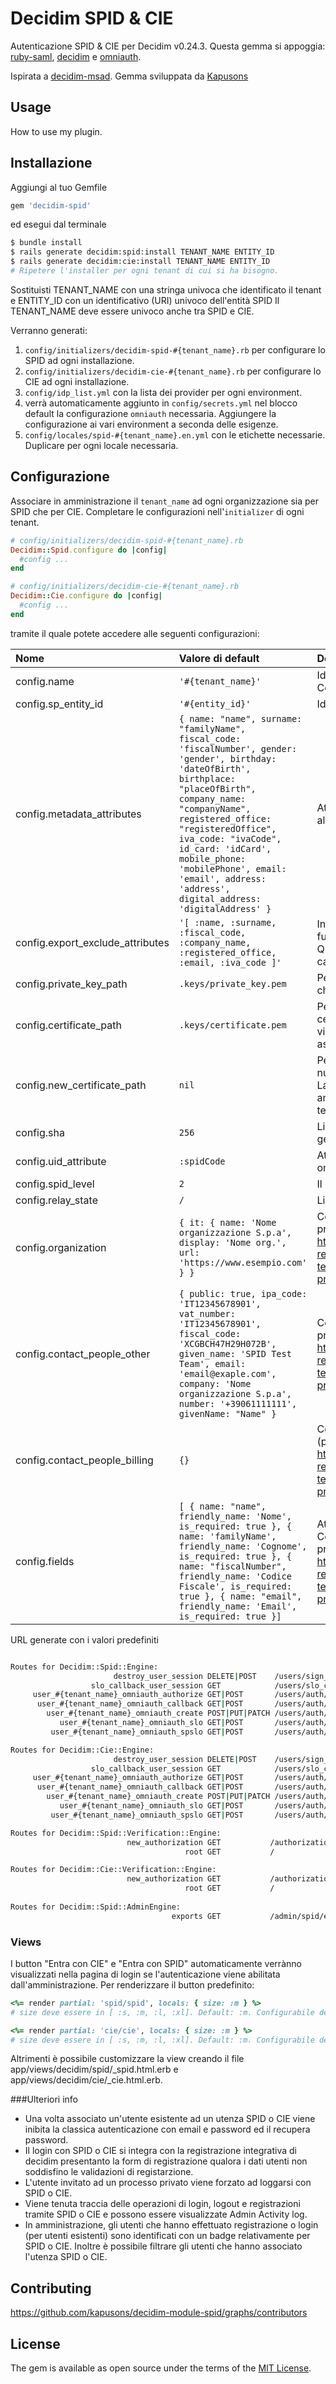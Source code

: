# Decidim SPID & CIE
Autenticazione SPID & CIE per Decidim v0.24.3. Questa gemma si appoggia: [ruby-saml](https://github.com/onelogin/ruby-saml), [decidim](https://github.com/decidim/decidim/tree/v0.24.3) e [omniauth](https://github.com/omniauth/omniauth).

Ispirata a [decidim-msad](https://github.com/mainio/decidim-module-msad). Gemma sviluppata da [Kapusons](https://www.kapusons.it)

## Usage
How to use my plugin.

## Installazione
Aggiungi al tuo Gemfile

```ruby
gem 'decidim-spid'
```

ed esegui dal terminale
```bash
$ bundle install
$ rails generate decidim:spid:install TENANT_NAME ENTITY_ID
$ rails generate decidim:cie:install TENANT_NAME ENTITY_ID
# Ripetere l'installer per ogni tenant di cui si ha bisogno.
```
Sostituisti TENANT_NAME con una stringa univoca che identificato il tenant e ENTITY_ID con un identificativo (URI) univoco dell'entità SPID
Il TENANT_NAME deve essere univoco anche tra SPID e CIE.

Verranno generati:
1. `config/initializers/decidim-spid-#{tenant_name}.rb` per configurare lo SPID ad ogni installazione.
2. `config/initializers/decidim-cie-#{tenant_name}.rb` per configurare lo CIE ad ogni installazione.
3. `config/idp_list.yml` con la lista dei provider per ogni environment.
4. verrà automaticamente aggiunto in `config/secrets.yml` nel blocco default la configurazione `omniauth` necessaria. Aggiungere la configurazione ai vari environment a seconda delle esigenze.
5. `config/locales/spid-#{tenant_name}.en.yml` con le etichette necessarie. Duplicare per ogni locale necessaria.

## Configurazione
Associare in amministrazione il `tenant_name` ad ogni organizzazione sia per SPID che per CIE.
Completare le configurazioni nell'`initializer` di ogni tenant.

```ruby
# config/initializers/decidim-spid-#{tenant_name}.rb
Decidim::Spid.configure do |config|
  #config ...
end

# config/initializers/decidim-cie-#{tenant_name}.rb
Decidim::Cie.configure do |config|
  #config ...
end
```
tramite il quale potete accedere alle seguenti configurazioni:

|Nome|Valore di default|Descrizione|Obbligatorio|
|:---|:---|:---|:---|
|config.name|`'#{tenant_name}'`|Identifivativo univoco di ogni tenant. Compilato automaticamente dall'installer|✓|
|config.sp_entity_id|`'#{entity_id}'`|Identificativo univoco (URI) dell'entità SPID|✓|
|config.metadata_attributes|`{ name: "name", surname: "familyName", fiscal_code: 'fiscalNumber', gender: 'gender', birthday: 'dateOfBirth', birthplace: "placeOfBirth", company_name: "companyName", registered_office: "registeredOffice", iva_code: "ivaCode", id_card: 'idCard', mobile_phone: 'mobilePhone', email: 'email', address: 'address', digital_address: 'digitalAddress' }`|Attibuti che verranno salvati all'autenticazione con relativo mapping||
|config.export_exclude_attributes|`'[ :name, :surname, :fiscal_code, :company_name, :registered_office, :email, :iva_code ]'`|In amministrazione viene aggiunta la funzionalità di export per ogni processo. Questo attributo permette di escludere i campi nell'export per il GDPR.||
|config.private_key_path|`.keys/private_key.pem`|Percorso relativo alla root dell'app della chiave privata|✓|
|config.certificate_path|`.keys/certificate.pem`|Percorso relativo alla root dell'app del certificato. La data di scadenza verrà visualizzata in amministrazione una volta associato con il tenant_name.|✓|
|config.new_certificate_path|`nil`|Percorso relativo alla root dell'app del nuovo certificato in caso di sostituzione. La data di scadenza verrà visualizzata in amministrazione una volta associato con il tenant_name.||
|config.sha|`256`|Livello di crittografia SHA per la generazione delle signature||
|config.uid_attribute|`:spidCode`|Attributo da utilizzare come identificato in omniauth||
|config.spid_level|`2`|Il livello SPID richiesto dal tenant||
|config.relay_state|`/`|Link per reindirizzare dopo il login||
|config.organization|`{ it: { name: 'Nome organizzazione S.p.a', display: 'Nome org.', url: 'https://www.esempio.com' } }`|Configurazioni relative al service providere. Documentazione: https://docs.italia.it/italia/spid/spid-regole-tecniche/it/stabile/metadata.html#service-provider|✓|
|config.contact_people_other|`{ public: true, ipa_code: 'IT12345678901', vat_number: 'IT12345678901', fiscal_code: 'XCGBCH47H29H072B', given_name: 'SPID Test Team', email: 'email@exaple.com', company: 'Nome organizzazione S.p.a', number: '+39061111111', givenName: "Name" }`|Configurazioni relative al service providere. Documentazione: https://docs.italia.it/italia/spid/spid-regole-tecniche/it/stabile/metadata.html#service-provider|✓|
|config.contact_people_billing|`{}`|Configurazioni relative al service provider (privato). Documentazione: https://docs.italia.it/italia/spid/spid-regole-tecniche/it/stabile/metadata.html#service-provider||
|config.fields|`[ { name: "name", friendly_name: 'Nome', is_required: true }, { name: 'familyName', friendly_name: 'Cognome', is_required: true }, { name: "fiscalNumber", friendly_name: 'Codice Fiscale', is_required: true }, { name: "email", friendly_name: 'Email', is_required: true }]`|Attributi richiesti all'Identity Provider. Configurazioni relative al service providere. Documentazione: https://docs.italia.it/italia/spid/spid-regole-tecniche/it/stabile/metadata.html#service-provider|✓|

URL generate con i valori predefiniti
```bash

Routes for Decidim::Spid::Engine:
                       destroy_user_session DELETE|POST    /users/sign_out(.:format)                     decidim/spid/sessions#destroy
                  slo_callback_user_session GET            /users/slo_callback(.:format)                 decidim/spid/sessions#slo_callback
     user_#{tenant_name}_omniauth_authorize GET|POST       /users/auth/#{tenant_name}(.:format)          decidim/spid/omniauth_callbacks#passthru
      user_#{tenant_name}_omniauth_callback GET|POST       /users/auth/#{tenant_name}/callback(.:format) decidim/#{tenant_name}/omniauth_callbacks#spid
        user_#{tenant_name}_omniauth_create POST|PUT|PATCH /users/auth/#{tenant_name}/create(.:format)   decidim/spid/omniauth_callbacks#create
           user_#{tenant_name}_omniauth_slo GET|POST       /users/auth/#{tenant_name}/slo(.:format)      decidim/spid/sessions#slo
         user_#{tenant_name}_omniauth_spslo GET|POST       /users/auth/#{tenant_name}/spslo(.:format)    decidim/spid/sessions#spslo

Routes for Decidim::Cie::Engine:
                       destroy_user_session DELETE|POST    /users/sign_out(.:format)                     decidim/cie/sessions#destroy
                  slo_callback_user_session GET            /users/slo_callback(.:format)                 decidim/cie/sessions#slo_callback
     user_#{tenant_name}_omniauth_authorize GET|POST       /users/auth/#{tenant_name}(.:format)          decidim/cie/omniauth_callbacks#passthru
      user_#{tenant_name}_omniauth_callback GET|POST       /users/auth/#{tenant_name}/callback(.:format) decidim/cie/omniauth_callbacks#cie
        user_#{tenant_name}_omniauth_create POST|PUT|PATCH /users/auth/#{tenant_name}/create(.:format)   decidim/cie/omniauth_callbacks#create
           user_#{tenant_name}_omniauth_slo GET|POST       /users/auth/#{tenant_name}/slo(.:format)      decidim/cie/sessions#slo
         user_#{tenant_name}_omniauth_spslo GET|POST       /users/auth/#{tenant_name}/spslo(.:format)    decidim/cie/sessions#spslo

Routes for Decidim::Spid::Verification::Engine:
                          new_authorization GET           /authorizations/new(.:format)                   decidim/spid/verification/authorizations#new
                                       root GET           /                                               decidim/spid/verification/authorizations#new

Routes for Decidim::Cie::Verification::Engine:
                          new_authorization GET           /authorizations/new(.:format)                   decidim/cie/verification/authorizations#new
                                       root GET           /                                               decidim/cie/verification/authorizations#new
                  
Routes for Decidim::Spid::AdminEngine:
                                    exports GET           /admin/spid/exports(.:format)                   decidim/spid/admin/exports#index

```

### Views
I button "Entra con CIE" e "Entra con SPID" automaticamente verrànno visualizzati nella pagina di login se l'autenticazione viene abilitata dall'amministrazione.
Per renderizzare il button predefinito:

```ruby
<%= render partial: 'spid/spid', locals: { size: :m } %>
# size deve essere in [ :s, :m, :l, :xl]. Default: :m. Configurabile dell'amministrazione per ogni tenant.

<%= render partial: 'cie/cie', locals: { size: :m } %>
# size deve essere in [ :s, :m, :l, :xl]. Default: :m. Configurabile dell'amministrazione per ogni tenant.
```
Altrimenti è possibile customizzare la view creando il file app/views/decidim/spid/_spid.html.erb e app/views/decidim/cie/_cie.html.erb.

###Ulteriori info
* Una volta associato un'utente esistente ad un utenza SPID o CIE viene inibita la classica autenticazione con email e password ed il recupera password.
* Il login con SPID o CIE si integra con la registrazione integrativa di decidim presentanto la form di registrazione qualora i dati utenti non soddisfino le validazioni di registarzione.
* L'utente invitato ad un processo privato viene forzato ad loggarsi con SPID o CIE.
* Viene tenuta traccia delle operazioni di login, logout e registrazioni tramite SPID o CIE e possono essere visualizzate Admin Activity log.
* In amministrazione, gli utenti che hanno effettuato registrazione o login (per utenti esistenti) sono identificati con un badge relativamente per SPID o CIE. Inoltre è possibile filtrare gli utenti che hanno associato l'utenza SPID o CIE.

## Contributing
https://github.com/kapusons/decidim-module-spid/graphs/contributors

## License
The gem is available as open source under the terms of the [MIT License](https://opensource.org/licenses/MIT).